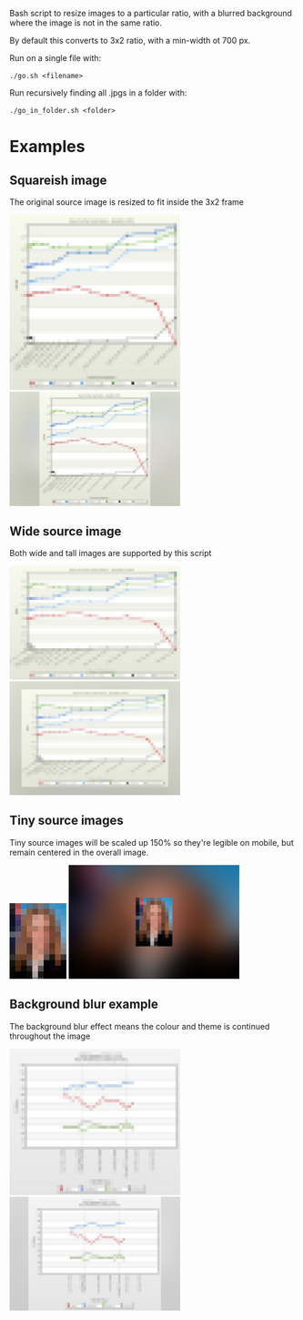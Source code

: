 Bash script to resize images to a particular ratio, with a blurred background
where the image is not in the same ratio.

By default this converts to 3x2 ratio, with a min-width ot 700 px.

Run on a single file with:
```
./go.sh <filename>
```

Run recursively finding all .jpgs in a folder with:
```
./go_in_folder.sh <folder>
```
# Examples
## Squareish image
The original source image is resized to fit inside the 3x2 frame

<img src="samples/source.jpg" alt="squareish source image with yellowish colour" width="300">
<img src="samples-output/source.jpg" alt="3x2 image with yellowish colour with source image horizontally centered" width="300">

## Wide source image
Both wide and tall images are supported by this script

<img src="samples/source-scaled.jpg" alt="wide source image" width="300">
<img src="samples-output/source-scaled.jpg" alt="3x2 image with image vertically centered" width="300">

## Tiny source images
Tiny source images will be scaled up 150% so they're legible on mobile, but remain centered in the overall image.

<img src="samples/portrait.jpg" alt="tiny image">
<img src="samples-output/portrait.jpg" alt="3x2 image with original centered at 150% of the original size" width="300">

## Background blur example
The background blur effect means the colour and theme is continued throughout the image

<img src="samples/6a00e0097e4e6888330120a8cac313970b-pi.jpg" alt="squareish source image with grey colour" width="300">
<img src="samples-output/6a00e0097e4e6888330120a8cac313970b-pi.jpg" alt="3x2 source image with grey colour with source image horizontally centered" width="300">
